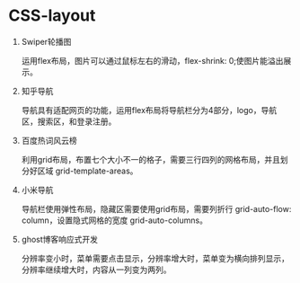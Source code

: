 # CSS-layout

1. Swiper轮播图

   运用flex布局，图片可以通过鼠标左右的滑动，flex-shrink: 0;使图片能溢出展示。

2. 知乎导航

   导航具有适配网页的功能，运用flex布局将导航栏分为4部分，logo，导航区，搜索区，和登录注册。

3. 百度热词风云榜

   利用grid布局，布置七个大小不一的格子，需要三行四列的网格布局，并且划分好区域 grid-template-areas。

4. 小米导航

   导航栏使用弹性布局，隐藏区需要使用grid布局，需要列折行 grid-auto-flow: column，设置隐式网格的宽度 grid-auto-columns。

5. ghost博客响应式开发

   分辨率变小时，菜单需要点击显示，分辨率增大时，菜单变为横向排列显示，分辨率继续增大时，内容从一列变为两列。

   

   

   
